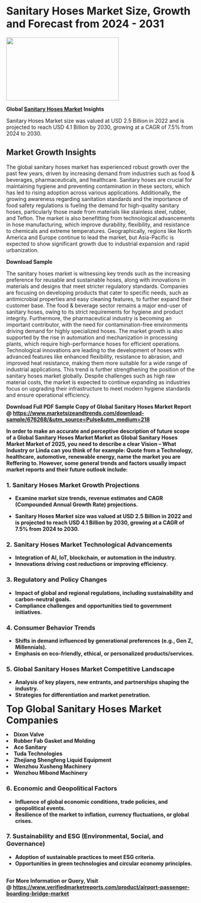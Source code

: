 <H1>Sanitary Hoses Market Size, Growth and Forecast from 2024 - 2031</H1><img class="aligncenter size-medium wp-image-584254" src="https://thirdeyenews.in/wp-content/uploads/2024/09/Global-Market-Research-300x168.jpeg" alt="" width="300" height="168" /><p><strong>Global&nbsp;<a href="https://www.marketsizeandtrends.com/download-sample/676268/&amp;utm_source=Pulse&amp;utm_medium=218">Sanitary Hoses Market</a> Insights</strong></p><p>Sanitary Hoses Market size was valued at USD 2.5 Billion in 2022 and is projected to reach USD 4.1 Billion by 2030, growing at a CAGR of 7.5% from 2024 to 2030.</p><p><h2>Market Growth Insights</h2> <p>The global sanitary hoses market has experienced robust growth over the past few years, driven by increasing demand from industries such as food & beverages, pharmaceuticals, and healthcare. Sanitary hoses are crucial for maintaining hygiene and preventing contamination in these sectors, which has led to rising adoption across various applications. Additionally, the growing awareness regarding sanitation standards and the importance of food safety regulations is fueling the demand for high-quality sanitary hoses, particularly those made from materials like stainless steel, rubber, and Teflon. The market is also benefitting from technological advancements in hose manufacturing, which improve durability, flexibility, and resistance to chemicals and extreme temperatures. Geographically, regions like North America and Europe continue to lead the market, but Asia-Pacific is expected to show significant growth due to industrial expansion and rapid urbanization.</p> <p><strong>Download Sample</strong></p> <p>The sanitary hoses market is witnessing key trends such as the increasing preference for reusable and sustainable hoses, along with innovations in materials and designs that meet stricter regulatory standards. Companies are focusing on developing products that cater to specific needs, such as antimicrobial properties and easy cleaning features, to further expand their customer base. The food & beverage sector remains a major end-user of sanitary hoses, owing to its strict requirements for hygiene and product integrity. Furthermore, the pharmaceutical industry is becoming an important contributor, with the need for contamination-free environments driving demand for highly specialized hoses. The market growth is also supported by the rise in automation and mechanization in processing plants, which require high-performance hoses for efficient operations. Technological innovations are leading to the development of hoses with advanced features like enhanced flexibility, resistance to abrasion, and improved heat resistance, making them more suitable for a wide range of industrial applications. This trend is further strengthening the position of the sanitary hoses market globally. Despite challenges such as high raw material costs, the market is expected to continue expanding as industries focus on upgrading their infrastructure to meet modern hygiene standards and ensure operational efficiency.</p> <p><strong></p><p><span class=""><strong>Download Full PDF Sample Copy of Global Sanitary Hoses Market Report</strong> @ <a href="https://www.marketsizeandtrends.com/download-sample/676268/&amp;utm_source=Pulse&amp;utm_medium=218" target="_blank">https://www.marketsizeandtrends.com/download-sample/676268/&amp;utm_source=Pulse&amp;utm_medium=218</a></span></p><p>In order to make an accurate and perceptive description of future scope of a Global&nbsp;Sanitary Hoses Market Market as Global&nbsp;Sanitary Hoses Market Market of 2025, you need to describe a clear Vision &ndash; What Industry or Linda can you think of for example: Quote from a Technology, healthcare, automotive, renewable energy, name the market you are Reffering to. However, some general trends and factors usually impact market reports and their future outlook include:</p><h3>1.&nbsp;<strong>Sanitary Hoses Market Growth Projections</strong></h3><ul><li>Examine market size trends, revenue estimates and CAGR (Compounded Annual Growth Rate) projections.</li><li><p>Sanitary Hoses Market size was valued at USD 2.5 Billion in 2022 and is projected to reach USD 4.1 Billion by 2030, growing at a CAGR of 7.5% from 2024 to 2030.</p></li></ul><h3>2.&nbsp;<strong>Sanitary Hoses Market Technological Advancements</strong></h3><ul><li>Integration of AI, IoT, blockchain, or automation in the industry.</li><li>Innovations driving cost reductions or improving efficiency.</li></ul><h3>3.&nbsp;<strong>Regulatory and Policy Changes</strong></h3><ul><li>Impact of global and regional regulations, including sustainability and carbon-neutral goals.</li><li>Compliance challenges and opportunities tied to government initiatives.</li></ul><h3>4.&nbsp;<strong>Consumer Behavior Trends</strong></h3><ul><li>Shifts in demand influenced by generational preferences (e.g., Gen Z, Millennials).</li><li>Emphasis on eco-friendly, ethical, or personalized products/services.</li></ul><h3>5.&nbsp;<strong>Global Sanitary Hoses Market Competitive Landscape</strong></h3><ul><li>Analysis of key players, new entrants, and partnerships shaping the industry.</li><li>Strategies for differentiation and market penetration.</li></ul><p data-pm-slice="1 1 []"><span style="color: inherit; font-family: inherit; font-size: 25px;">Top Global Sanitary Hoses Market Companies</span></p><div class="" data-test-id=""><p><li>Dixon Valve</li><li> Rubber Fab Gasket and Molding</li><li> Ace Sanitary</li><li> Tuda Technologies</li><li> Zhejiang Shengfeng Liquid Equipment</li><li> Wenzhou Xusheng Machinery</li><li> Wenzhou Mibond Machinery</li></p></div><h3>6.&nbsp;<strong>Economic and Geopolitical Factors</strong></h3><ul><li>Influence of global economic conditions, trade policies, and geopolitical events.</li><li>Resilience of the market to inflation, currency fluctuations, or global crises.</li></ul><h3>7.&nbsp;<strong>Sustainability and ESG (Environmental, Social, and Governance)</strong></h3><ul><li>Adoption of sustainable practices to meet ESG criteria.</li><li>Opportunities in green technologies and circular economy principles.</li></ul><h2><strong style="font-size: 14px;">For More Information or Query, Visit @&nbsp;</strong><a style="background-color: #ffffff; font-size: 14px;" href="https://www.marketsizeandtrends.com/report/sanitary-hoses-market/" target="_blank">https://www.verifiedmarketreports.com/product/airport-passenger-boarding-bridge-market</a></h2>
